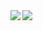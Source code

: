 

<a href="https://github.com/kentoak/github-readme-stats">
  <img align="left" src="https://github-readme-stats.vercel.app/api?username=kentoak&count_private=true&theme=tokyonight&show_icons=true&show_owner=true" />
</a>
<a href="https://github.com/kentoak/github-readme-stats">
  <img align="left" src="https://github-readme-stats.vercel.app/api/top-langs/?username=kentoak" />
</a>
